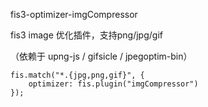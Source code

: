 fis3-optimizer-imgCompressor

fis3 image 优化插件，支持png/jpg/gif  

（依赖于 upng-js / gifsicle / jpegoptim-bin）  

    fis.match("*.{jpg,png,gif}", {  
        optimizer: fis.plugin("imgCompressor")  
    });